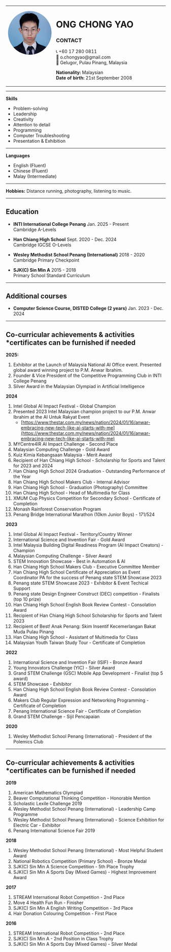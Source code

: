 <table border="0" style="width:100%;">
  <tr>
    <td width="30%" valign="top" align="center">
      <p align="center">
        <img src="ONG_CHONG_YAO_headshot-square.jpg" style="border-radius: 50%; alt="Chong Yao Ong">
      </p>
    </td>
    <td width="70%" valign="top">
      <h1>ONG CHONG YAO</h1>
      <h3>CONTACT</h3>
      <p>
        📞 +60 17 280 0811<br>
        📧 o.chongyao@gmail.com<br>
        📍 Gelugor, Pulau Pinang, Malaysia
      </p>
      <p>
        <strong>Nationality:</strong> Malaysian<br>
        <strong>Date of birth:</strong> 21st September 2008
      </p>
    </td>
  </tr>
</table>

---

**Skills**

* Problem-solving
* Leadership
* Creativity
* Attention to detail
* Programming
* Computer Troubleshooting
* Presentation & Exhibition

---

**Languages**

* English (Fluent)
* Chinese (Fluent)
* Malay (Intermediate)

---

**Hobbies:**
Distance running, photography, listening to music.

---

## Education

* **INTI International College Penang** Jan. 2025 - Present \
    Cambridge A-Levels

* **Han Chiang High School** Sept. 2020 - Dec. 2024 \
    Cambridge IGCSE O-Levels

* **Wesley Methodist School Penang (International)** 2018 - 2020 \
    Cambridge Primary Checkpoint

* **SJK(C) Sin Min A** 2015 - 2018 \
    Primary School Standard Curriculum

---

## Additional courses

* **Computer Science Course, DISTED College (2 years)**
    Jan. 2023 - Dec. 2024

---

## Co-curricular achievements & activities \*certificates can be furnished if needed

**2025:**

1. Exhibitor at the Launch of Malaysia National AI Office event. Presented global award winning project to P.M. Anwar Ibrahim.
2. Founder & Vice President of the Competitive Programming Club in INTI College Penang
3. Silver Award in the Malaysian Olympiad in Artificial Intelligence

**2024**

1. Intel Global AI Impact Festival - Global Champion
2. Presented 2023 Intel Malaysian champion project to our P.M. Anwar Ibrahim at the AI Untuk Rakyat Event
   * [https://www.thestar.com.my/news/nation/2024/01/16/anwar-embracing-new-tech-like-ai-starts-with-me](https://www.thestar.com.my/news/nation/2024/01/16/anwar-embracing-new-tech-like-ai-starts-with-me)
3. MYCentre4IR AI Impact Challenge - Second Place
4. Malaysian Computing Challenge - Gold Award
5. Kuiz Kimia Kebangsaan Malaysia - Merit Award
6. Recipient of Han Chiang High School - Scholarship for Sports and Talent for 2023 and 2024
7. Han Chiang High School 2024 Graduation - Outstanding Performance of the Year
8. Han Chiang High School Makers Club - Internal Advisor
9. Han Chiang High School - Graduation (Photography) Committee
10. Han Chiang High School - Head of Multimedia for Class
11. XMUM Cup Physics Competition for Secondary School - Certificate of Completion
12. Monash Rainforest Conservation Program
13. Penang Bridge International Marathon (10km Junior Boys) - 171/524

**2023**

1. Intel Global AI Impact Festival - Territory/Country Winner
2. International Science and Invention Fair - Gold Award
3. Intel Malaysia Building Digital Readiness Program (AI Impact Creators) - Champion
4. Malaysian Computing Challenge - Silver Award
5. STEM Innovation Showcase - Best in Automation & AI
6. Han Chiang High School Makers Club - Executive Committee Member
7. Han Chiang High School Certificate of Appreciation as Event Coordinator PA for the success of Penang state STEM Showcase 2023
8. Penang state STEM Showcase 2023 - Exhibitor & Event Techical Support
9. Penang state Design Engineer Construct (DEC) competition - Finalists (top 10 prize)
10. Han Chiang High School English Book Review Contest - Consolation Award
11. Recipient of Han Chiang High School Scholarship for Sports and Talent 2023
12. Recipient of Best! Anak Penang: Skim Insentif Kecemerlangan Bakat Muda Pulau Pinang
13. Han Chiang High School - Assistant of Multimedia for Class
14. Malaysian Youth Taiwan Study Tour - Certificate of Completion

**2022**

1. International Science and Invention Fair (ISIF) - Bronze Award
2. Young Innovators Challenge (YIC) - Silver Award
3. Grand STEM Challenge (GSC) Mobile App Development - Finalist (top 5 award)
4. STEM Showcase - Exhibitor
5. Han Chiang High School English Book Review Contest - Consolation Award
6. Makers Club Regular Expression and Networking Programming - Certificate of Completion
7. Penang International Science Fair - Certificate of Completion
8. Grand STEM Challenge - Sijil Pencapaian

**2020**

1. Wesley Methodist School Penang (International) - President of the Polemics Club

---

## Co-curricular achievements & activities \*certificates can be furnished if needed

**2019**

1. American Mathematics Olympiad
2. Beaver Computational Thinking Competition - Honorable Mention
3. Scholastic Lexile Challenge 2019
4. Wesley Methodist School Penang (International) - Leadership Camp Programme
5. Wesley Methodist School Penang (International) - Science Exhibition for Electric Car - Exhibitor
6. Penang International Science Fair 2019

**2018**

1. Wesley Methodist School Penang (International) - Most Helpful Student Award
2. National Robotics Competition (Primary School) - Bronze Medal
3. SJK(C) Sin Min A Science Competition - 5th Place Trophy
4. SJK(C) Sin Min A Sports Day (Mixed Games) - Highest Improvement Award

**2017**

1. STREAM International Robot Competition - 2nd Place
2. Move 4 Health Fun Run - Finisher
3. SJK(C) Sin Min A English Writing Competition - 3rd Place
4. Hair Donation Colouring Competition - First Place

**2016**

1. STREAM International Robot Competition - 2nd Place
2. SJK(C) Sin Min A - 2nd Position in Class Trophy
3. SJK(C) Sin Min A Sports Day (Mixed Games) - Silver Medal